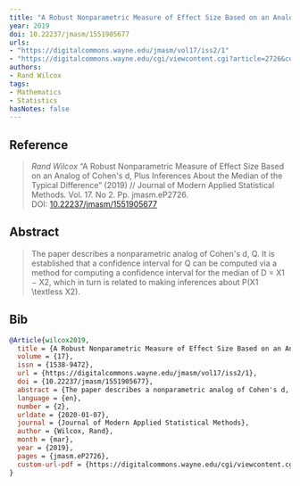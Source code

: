```yaml
---
title: "A Robust Nonparametric Measure of Effect Size Based on an Analog of Cohen's d, Plus Inferences about the Median of the Typical Difference"
year: 2019
doi: 10.22237/jmasm/1551905677
urls:
- "https://digitalcommons.wayne.edu/jmasm/vol17/iss2/1"
- "https://digitalcommons.wayne.edu/cgi/viewcontent.cgi?article=2726&context=jmasm"
authors:
- Rand Wilcox
tags:
- Mathematics
- Statistics
hasNotes: false
---
```


## Reference

> <i>Rand Wilcox</i> “A Robust Nonparametric Measure of Effect Size Based on an Analog of Cohen's d, Plus Inferences About the Median of the Typical Difference” (2019) // Journal of Modern Applied Statistical Methods. Vol.&nbsp;17. No&nbsp;2. Pp.&nbsp;jmasm.eP2726. DOI:&nbsp;<a href='https://doi.org/10.22237/jmasm/1551905677'>10.22237/jmasm/1551905677</a>

## Abstract

> The paper describes a nonparametric analog of Cohen's d, Q. It is established that a confidence interval for Q can be computed via a method for computing a confidence interval for the median of D = X1 − X2, which in turn is related to making inferences about P(X1 \textless X2).

## Bib

```bib
@Article{wilcox2019,
  title = {A Robust Nonparametric Measure of Effect Size Based on an Analog of Cohen's d, Plus Inferences About the Median of the Typical Difference},
  volume = {17},
  issn = {1538-9472},
  url = {https://digitalcommons.wayne.edu/jmasm/vol17/iss2/1},
  doi = {10.22237/jmasm/1551905677},
  abstract = {The paper describes a nonparametric analog of Cohen's d, Q. It is established that a confidence interval for Q can be computed via a method for computing a confidence interval for the median of D = X1 − X2, which in turn is related to making inferences about P(X1 \textless X2).},
  language = {en},
  number = {2},
  urldate = {2020-01-07},
  journal = {Journal of Modern Applied Statistical Methods},
  author = {Wilcox, Rand},
  month = {mar},
  year = {2019},
  pages = {jmasm.eP2726},
  custom-url-pdf = {https://digitalcommons.wayne.edu/cgi/viewcontent.cgi?article=2726&context=jmasm}
}
```
